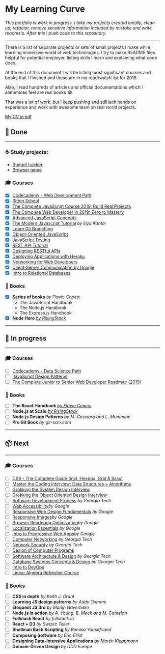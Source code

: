 # My Learning Curve

_This portfolio is work in progress. I take my projects created locally, clean up, refactor, remove sensitive information included by mistake and write readme's. After this I push code to this repository._

---

There is a list of separate projects or sets of small projects I make while learning immersive world of web technologies. I try to make README files helpful for potential employer, listing skills I learn and explaining what code does.

At the end of this document I will be listing most significant courses and books that I finished and those are in my read/watch list for 2019.

Also, I read hundreds of articles and official documentations which I sometimes feel are real books 😂

That was a lot of work, but I keep pushing and still lack hands on experience and work with awesome team on real world projects.

[My CV in pdf](https://drive.google.com/open?id=1Vv_qwtIx5hXzXO3GOGw8kZJEsfDHb9hw)

## 📝 Done

---

### ☕ Study projects:

- [Budget tracker](https://github.com/papasasha42/_budgety)
- [Browser game](https://github.com/papasasha42/_pig-game)

### 🎓 Courses

- [x] [Codecademy - Web Development Path](https://www.codecademy.com/learn/paths/web-development)
- [x] [Rithm School](https://www.rithmschool.com/courses)
- [x] [The Complete JavaScript Course 2019: Build Real Projects](https://www.udemy.com/the-complete-javascript-course/)
- [x] [The Complete Web Developer in 2019: Zero to Mastery](https://www.udemy.com/the-complete-web-developer-zero-to-mastery/)
- [x] [Advanced JavaScript Concepts](https://www.udemy.com/advanced-javascript-concepts/)
- [x] [The Modern Javascript Tutorial](https://javascript.info/) _by Illya Kantor_
- [x] [Learn Git Branching](https://learngitbranching.js.org/)
- [x] [Object-Oriented JavaScript](https://www.udacity.com/course/object-oriented-javascript--ud711)
- [x] [JavaScript Testing](https://www.udacity.com/course/javascript-testing--ud549)
- [x] [REST API Tutorial](https://restfulapi.net/)
- [x] [Designing RESTful APIs](https://www.udacity.com/course/designing-restful-apis--ud388)
- [x] [Deploying Applications with Heroku](https://www.udacity.com/course/deploying-applications-with-heroku--ud272)
- [x] [Networking for Web Developers](https://www.udacity.com/course/networking-for-web-developers--ud256)
- [x] [Client-Server Communication by Google](https://www.udacity.com/course/client-server-communication--ud897)
- [x] [Intro to Relational Databases](https://www.udacity.com/course/intro-to-relational-databases--ud197)

### 📖 Books

- [x] **Series of books** _[by Flavio Copes:](https://flaviocopes.com/page/ebooks/)_
  - The JavaScript Handbook
  - The Node.js Handbook
  - The Express.js Handbook
- [x] **Node Hero** _[by RisingStack](https://risingstack.com/resources/node-hero)_

---

## 🧗 In progress

---

### 🎓 Courses

- [ ] [Codecademy - Data Science Path](https://www.codecademy.com/learn/paths/data-science)
- [ ] [JavaScript Design Patterns](https://www.udacity.com/course/javascript-design-patterns--ud989)
- [ ] [The Complete Junior to Senior Web Developer Roadmap (2019)](https://www.udemy.com/the-complete-junior-to-senior-web-developer-roadmap/)

### 📖 Books

- [ ] **The React Handbook** _[by Flavio Copes:](https://flaviocopes.com/page/ebooks/)_
- [ ] **Node.js at Scale** _[by RisingStack](https://blog.risingstack.com/nodejs-at-scale-npm-best-practices/)_
- [ ] **Node.js Design Patterns** _by M. Casciaro and L. Mammino_
- [ ] **Pro Git Book** _by git-scm.com_

---

## 📦 Next

---

### 🎓 Courses

- [ ] [CSS - The Complete Guide (incl. Flexbox, Grid & Sass)](https://www.udemy.com/css-the-complete-guide-incl-flexbox-grid-sass/)
- [ ] [Master the Coding Interview: Data Structures + Algorithms](https://www.udemy.com/master-the-coding-interview-data-structures-algorithms/)
- [ ] [Grokking the System Design Interview](https://www.educative.io/collection/5668639101419520/5649050225344512?authorName=Design%20Gurus)
- [ ] [Grokking the Object Oriented Design Interview](https://www.educative.io/collection/5668639101419520/5692201761767424?authorName=Design%20Gurus)
- [ ] [Software Development Process](https://www.udacity.com/course/software-development-process--ud805) _by Georgia Tech_
- [ ] [Web Accessibility](https://www.udacity.com/course/web-accessibility--ud891)_by Google_
- [ ] [Responsive Web Design Fundamentals](https://www.udacity.com/course/responsive-web-design-fundamentals--ud893) _by Google_
- [ ] [Responsive Images](https://www.udacity.com/course/responsive-images--ud882)_by Google_
- [ ] [Browser Rendering Optimization](https://www.udacity.com/course/browser-rendering-optimization--ud860)_by Google_
- [ ] [Localization Essentials](https://www.udacity.com/course/localization-essentials--ud610) _by Google_
- [ ] [Intro to Progressive Web Apps](https://www.udacity.com/course/intro-to-progressive-web-apps--ud811)_by Google_
- [ ] [Computer Networking](https://www.udacity.com/course/computer-networking--ud436) _by Georgia Tech_
- [ ] [Network Security](https://www.udacity.com/course/network-security--ud199) _by Georgia Tech_
- [ ] [Design of Computer Programs](https://www.udacity.com/course/design-of-computer-programs--cs212)
- [ ] [Software Architecture & Design](https://www.udacity.com/course/software-architecture-design--ud821) _by Georgia Tech_
- [ ] [Database Systems Concepts & Design](https://www.udacity.com/course/database-systems-concepts-design--ud150) _by Georgia Tech_
- [ ] [Intro to DevOps](https://www.udacity.com/course/intro-to-devops--ud611)
- [ ] [Linear Algebra Refresher Course](https://www.udacity.com/course/linear-algebra-refresher-course--ud953)

### 📖 Books

- [ ] **CSS in depth** _by Keith J. Grant_
- [ ] **Learning JS design patterns** _by Addy Osmani_
- [ ] **Eloquent JS 3rd** _by Marijn Haverbeke_
- [ ] **Node.js in action** _by A. Young, B. Meck and M. Cantelon_
- [ ] **Fullstack React** _by fullstack.io_
- [ ] **React + D3** _by Swizec Teller_
- [ ] **Shellman Bash Scripting** _by Remisa Yousefvand_
- [ ] **Composing Software** _by Eric Elliot_
- [ ] **Designing Data-Intensive Applications** _by Martin Kleppmann_
- [ ] **Domain-Driven Design** _by DDD Europe_
